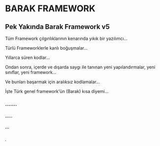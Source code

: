 # BARAK FRAMEWORK

## Pek Yakında Barak Framework v5

Tüm Framework çılgınlıklarının kenarında yıkık bir yazılımcı...

Türlü Frameworklerle kanlı boğuşmalar...

Yıllarca süren kodlar...

Ondan sonra, içerde ve dışarda saygı ile tanınan yeni yapılandırmalar, yeni sınıflar, yeni framework...

Ve bunları başarmak için aralıksız kodlamalar...

İşte Türk genel framework'ün (Barak) kısa diyemi...

### .......
#### .....
##### ...
###### .
